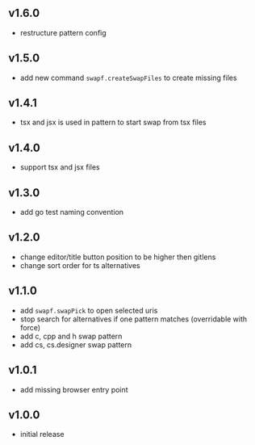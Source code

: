 ## v1.6.0

- restructure pattern config


## v1.5.0

- add new command `swapf.createSwapFiles` to create missing files


## v1.4.1

- tsx and jsx is used in pattern to start swap from tsx files


## v1.4.0

- support tsx and jsx files

## v1.3.0

- add go test naming convention

## v1.2.0

- change editor/title button position to be higher then gitlens
- change sort order for ts alternatives

## v1.1.0

- add `swapf.swapPick` to open selected uris
- stop search for alternatives if one pattern matches (overridable with force)
- add c, cpp and h swap pattern
- add cs, cs.designer swap pattern

## v1.0.1

- add missing browser entry point

## v1.0.0

- initial release
